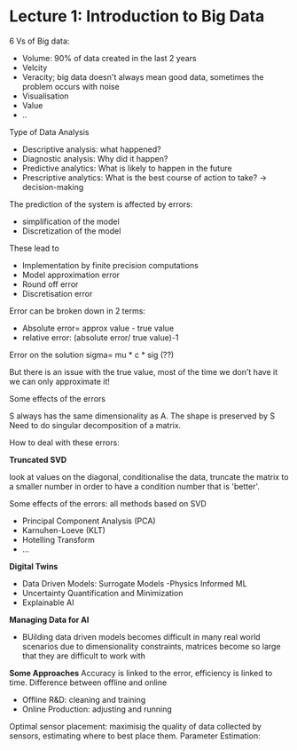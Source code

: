 # Lecture 1: Introduction to Big Data

6 Vs of Big data:

- Volume: 90% of data created in the last 2 years
- Velcity
- Veracity; big data doesn't always mean good data, sometimes the problem occurs with noise
- Visualisation
- Value
- ..

Type of Data Analysis
- Descriptive analysis: what happened?
- Diagnostic analysis: Why did it happen?
- Predictive analytics: What is likely to happen in the future
- Prescriptive analytics: What is the best course of action to take? -> decision-making


The prediction of the system is affected by errors:
- simplification of the model
- Discretization of the model

These lead to
- Implementation by finite precision computations
- Model approximation error
- Round off error
- Discretisation error

Error can be broken down in 2 terms:
- Absolute error= approx value - true value
- relative error: (absolute error/ true value)-1 

Error on the solution sigma= mu * c * sig (??)

But there is an issue with the true value, most of the time we don't have it we can only approximate it!

Some effects of the errors

S always has the same dimensionality as A. The shape is preserved by S
Need to do singular decomposition of a matrix.


How to deal with these errors:

**Truncated SVD**

look at values on the diagonal, conditionalise the data, truncate the matrix to a smaller number in order to have a condition number that is 'better'.

Some effects of the errors: all methods based on SVD 
- Principal Component Analysis (PCA)
- Karnuhen-Loeve (KLT)
- Hotelling Transform 
- ...


**Digital Twins**

- Data Driven Models: Surrogate Models -Physics Informed ML
- Uncertainty Quantification and Minimization
- Explainable AI

**Managing Data for AI**
- BUilding data driven models becomes difficult in many real world scenarios due to dimensionality constraints, matrices become so large that they are difficult to work with 


**Some Approaches**
Accuracy is linked to the error, efficiency is linked to time.
Difference between offline and online
- Offline R&D: cleaning and training
- Online Production: adjusting  and running

Optimal sensor placement: maximisig the quality of data collected by sensors, estimating where to best place them.
Parameter Estimation:






